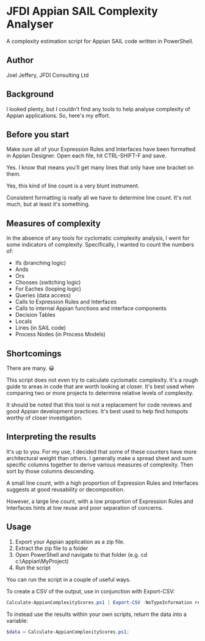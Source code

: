 # JFDI Appian SAIL Complexity Analyser
A complexity estimation script for Appian SAIL code written in PowerShell.

## Author
Joel Jeffery, JFDI Consulting Ltd

## Background
I looked plenty, but I couldn't find any tools to help analyse complexity of Appian applications. So, here's my effort.

## Before you start
Make sure all of your Expression Rules and Interfaces have been formatted in Appian Designer. Open each file, hit CTRL-SHIFT-F and save. 

Yes. I know that means you'll get many lines that only have one bracket on them. 

Yes, this kind of line count is a very blunt instrument.

Consistent formatting is really all we have to determine line count. It's not much, but at least it's something.

## Measures of complexity
In the absence of any tools for cyclomatic complexity analysis, I went for some indicators of complexity. Specifically, I wanted to count the numbers of:
- Ifs (branching logic)
- Ands
- Ors
- Chooses (switching logic)
- For Eaches (looping logic)
- Queries (data access)
- Calls to Expression Rules and Interfaces
- Calls to internal Appian functions and interface components
- Decision Tables
- Locals
- Lines (in SAIL code)
- Process Nodes (in Process Models)

## Shortcomings
There are many. 😀

This script does not even try to calculate cyclomatic complexity. It's a rough guide to areas in code that are worth looking at closer. It's best used when comparing two or more projects to determine relative levels of complexity.

It should be noted that this tool is not a replacement for code reviews and good Appian development practices. It's best used to help find hotspots worthy of closer investigation.

## Interpreting the results
It's up to you. For my use, I decided that some of these counters have more architectural weight than others. I generally make a spread sheet and sum specific columns together to derive various measures of complexity. Then sort by those columns descending.

A small line count, with a high proportion of Expression Rules and Interfaces suggests at good reusability or decomposition.

However, a large line count, with a low proportion of Expression Rules and Interfaces hints at low reuse and poor separation of concerns.

## Usage
1. Export your Appian application as a zip file.
2. Extract the zip file to a folder
3. Open PowerShell and navigate to that folder (e.g. cd c:\Appian\MyProject)
4. Run the script

You can run the script in a couple of useful ways.

To create a CSV of the output, use in conjunction with Export-CSV:

```powershell
Calculate-AppianComplexityScores.ps1 | Export-CSV -NoTypeInformation report.csv;
```

To instead use the results within your own scripts, return the data into a variable:

```powershell
$data = Calculate-AppianComplexityScores.ps1;
```

